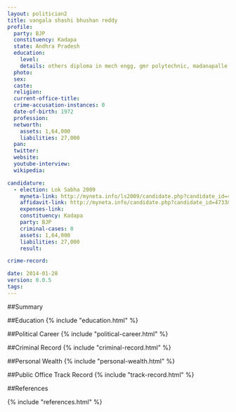```yaml
---
layout: politician2
title: vangala shashi bhushan reddy
profile: 
  party: BJP
  constituency: Kadapa
  state: Andhra Pradesh
  education: 
    level: 
    details: others diploma in mech engg, gmr polytechnic, madanapalle
  photo: 
  sex: 
  caste: 
  religion: 
  current-office-title: 
  crime-accusation-instances: 0
  date-of-birth: 1972
  profession: 
  networth: 
    assets: 1,64,000
    liabilities: 27,000
  pan: 
  twitter: 
  website: 
  youtube-interview: 
  wikipedia: 

candidature: 
  - election: Lok Sabha 2009
    myneta-link: http://myneta.info/ls2009/candidate.php?candidate_id=4733
    affidavit-link: http://myneta.info/candidate.php?candidate_id=4733&scan=original
    expenses-link: 
    constituency: Kadapa 
    party: BJP
    criminal-cases: 0
    assets: 1,64,000
    liabilities: 27,000
    result:  

crime-record: 

date: 2014-01-28
version: 0.0.5
tags: 
---
```

##Summary


##Education
{% include "education.html" %}


##Political Career
{% include "political-career.html" %}


##Criminal Record
{% include "criminal-record.html" %}


##Personal Wealth
{% include "personal-wealth.html" %}


##Public Office Track Record
{% include "track-record.html" %}


##References


{% include "references.html" %}